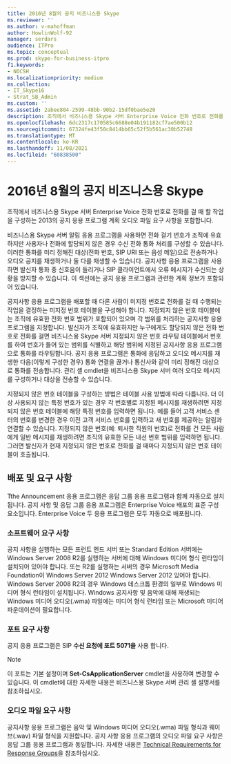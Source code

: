 ```yaml
---
title: 2016년 8월의 공지 비즈니스용 Skype
ms.reviewer: ''
ms.author: v-mahoffman
author: HowlinWolf-92
manager: serdars
audience: ITPro
ms.topic: conceptual
ms.prod: skype-for-business-itpro
f1.keywords:
- NOCSH
ms.localizationpriority: medium
ms.collection:
- IT_Skype16
- Strat_SB_Admin
ms.custom: ''
ms.assetid: 2abee804-2599-48bb-90b2-15df0bae5e20
description: 조직에서 비즈니스용 Skype 서버 Enterprise Voice 전화 번호로 전화를 걸 때 할 작업을 구성하는 2013의 공지 응용 프로그램 계획 오디오 파일 요구 사항을 포함합니다.
ms.openlocfilehash: 6dc2317c170585c6688e04b191182cf7ae500b12
ms.sourcegitcommit: 67324fe43f50c8414bb65c52f5b561ac30b52748
ms.translationtype: MT
ms.contentlocale: ko-KR
ms.lasthandoff: 11/08/2021
ms.locfileid: "60838500"
---
```

# <a name="plan-for-the-announcement-application-in-skype-for-business"></a>2016년 8월의 공지 비즈니스용 Skype

조직에서 비즈니스용 Skype 서버 Enterprise Voice 전화 번호로 전화를 걸 때 할 작업을 구성하는 2013의 공지 응용 프로그램 계획 오디오 파일 요구 사항을 포함합니다.

비즈니스용 Skype 서버 알림 응용 프로그램을 사용하면 전화 걸기 번호가 조직에 유효하지만 사용자나 전화에 할당되지 않은 경우 수신 전화 통화 처리를 구성할 수 있습니다. 이러한 통화를 미리 정해진 대상(전화 번호, SIP URI 또는 음성 메일)으로 전송하거나 오디오 공지를 재생하거나 둘 다를 재생할 수 있습니다. 공지사항 응용 프로그램을 사용하면 발신자 통화 중 신호음이 들리거나 SIP 클라이언트에서 오류 메시지가 수신되는 상황을 방지할 수 있습니다. 이 섹션에는 공지 응용 프로그램과 관련한 계획 정보가 포함되어 있습니다.

공지사항 응용 프로그램을 배포할 때 다른 사람이 미지정 번호로 전화를 걸 때 수행되는 작업을 결정하는 미지정 번호 테이블을 구성해야 합니다. 지정되지 않은 번호 테이블에는 조직에 유효한 전화 번호 범위가 포함되어 있으며 각 범위를 처리하는 공지사항 응용 프로그램을 지정합니다. 발신자가 조직에 유효하지만 누구에게도 할당되지 않은 전화 번호로 전화를 걸면 비즈니스용 Skype 서버 지정되지 않은 번호 라우팅 테이블에서 번호를 하여 번호가 들어 있는 범위를 식별하고 해당 범위에 지정된 공지사항 응용 프로그램으로 통화를 라우팅합니다. 공지 응용 프로그램은 통화에 응답하고 오디오 메시지를 재생한 다음(이렇게 구성한 경우) 통화 연결을 끊거나 통신사와 같이 미리 정해진 대상으로 통화를 전송합니다. 관리 셸 cmdlet을 비즈니스용 Skype 서버 여러 오디오 메시지를 구성하거나 대상을 전송할 수 있습니다.

지정되지 않은 번호 테이블을 구성하는 방법은 테이블 사용 방법에 따라 다릅니다. 더 이상 사용되지 않는 특정 번호가 있는 경우 각 번호별로 지정된 메시지를 재생하려면 지정되지 않은 번호 테이블에 해당 특정 번호를 입력하면 됩니다. 예를 들어 고객 서비스 센터의 번호를 변경한 경우 이전 고객 서비스 번호를 입력하고 새 번호를 제공하는 알림과 연결할 수 있습니다. 지정되지 않은 번호(예: 퇴사한 직원의 번호)로 전화를 건 모든 사람에게 일반 메시지를 재생하려면 조직의 유효한 모든 내선 번호 범위를 입력하면 됩니다. 그러면 발신자가 현재 지정되지 않은 번호로 전화를 걸 때마다 지정되지 않은 번호 테이블이 호출됩니다.

## <a name="deployment-and-requirements"></a>배포 및 요구 사항

Tthe Announcement 응용 프로그램은 응답 그룹 응용 프로그램과 함께 자동으로 설치됩니다. 공지 사항 및 응답 그룹 응용 프로그램은 Enterprise Voice 배포의 표준 구성 요소입니다. Enterprise Voice 두 응용 프로그램은 모두 자동으로 배포됩니다.

### <a name="software-requirements"></a>소프트웨어 요구 사항

공지 사항을 실행하는 모든 프런트 엔드 서버 또는 Standard Edition 서버에는 Windows Server 2008 R2를 실행하는 서버에 대해 Windows 미디어 형식 런타임이 설치되어 있어야 합니다. 또는 R2를 실행하는 서버의 경우 Microsoft Media Foundation이 Windows Server 2012 Windows Server 2012 있어야 합니다. Windows Server 2008 R2의 경우 Windows 데스크톱 환경의 일부로 Windows 미디어 형식 런타임이 설치됩니다. Windows 공지사항 및 음악에 대해 재생되는 Windows 미디어 오디오(.wma) 파일에는 미디어 형식 런타임 또는 Microsoft 미디어 파운데이션이 필요합니다.

### <a name="port-requirements"></a>포트 요구 사항

공지 응용 프로그램은 SIP **수신 요청에 포트 5071을** 사용 합니다.

> [!NOTE]
> 이 포트는 기본 설정이며 **Set-CsApplicationServer** cmdlet을 사용하여 변경할 수 있습니다. 이 cmdlet에 대한 자세한 내용은 비즈니스용 Skype 서버 관리 셸 설명서를 참조하십시오.

### <a name="audio-file-requirements"></a>오디오 파일 요구 사항

공지사항 응용 프로그램은 음악 및 Windows 미디어 오디오(.wma) 파일 형식과 웨이브(.wav) 파일 형식을 지원합니다. 공지 사항 응용 프로그램의 오디오 파일 요구 사항은 응답 그룹 응용 프로그램과 동일합니다. 자세한 내용은 [Technical Requirements for Response Groups](/previous-versions/office/lync-server-2013/lync-server-2013-technical-requirements-for-response-group)을 참조하십시오.
